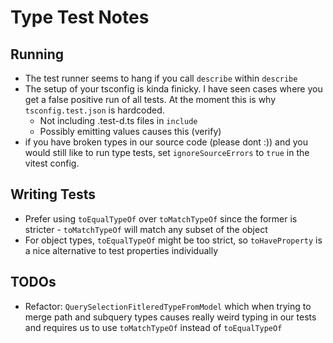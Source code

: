 # Type Test Notes

## Running

- The test runner seems to hang if you call `describe` within `describe`
- The setup of your tsconfig is kinda finicky. I have seen cases where you get a false positive run of all tests. At the moment this is why `tsconfig.test.json` is hardcoded.
  - Not including .test-d.ts files in `include`
  - Possibly emitting values causes this (verify)
- if you have broken types in our source code (please dont :)) and you would still like to run type tests, set `ignoreSourceErrors` to `true` in the vitest config.

## Writing Tests

- Prefer using `toEqualTypeOf` over `toMatchTypeOf` since the former is stricter - `toMatchTypeOf` will match any subset of the object
- For object types, `toEqualTypeOf` might be too strict, so `toHaveProperty` is a nice alternative to test properties individually

## TODOs

- Refactor: `QuerySelectionFitleredTypeFromModel` which when trying to merge path and subquery types causes really weird typing in our tests and requires us to use `toMatchTypeOf` instead of `toEqualTypeOf`
